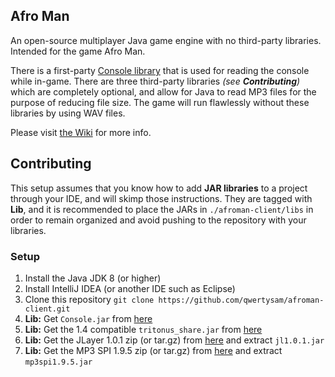 ## Afro Man
An open-source multiplayer Java game engine with no third-party libraries. Intended for the game Afro Man. 

There is a first-party [Console library](https://github.com/qwertysam/Console) that is used for reading the console while in-game. There are three third-party libraries *(see **Contributing**)* which are completely optional, and allow for Java to read MP3 files for the purpose of reducing file size. The game will run flawlessly without these libraries by using WAV files.

Please visit [the Wiki](https://github.com/qwertysam/afroman-client/wiki) for more info.

## Contributing
This setup assumes that you know how to add **JAR libraries** to a project through your IDE, and will skimp those instructions. They are tagged with **Lib**, and it is recommended to place the JARs in `./afroman-client/libs` in order to remain organized and avoid pushing to the repository with your libraries.

### Setup
1. Install the Java JDK 8 (or higher)
2. Install IntelliJ IDEA (or another IDE such as Eclipse)
3. Clone this repository `git clone https://github.com/qwertysam/afroman-client.git`
4. **Lib:** Get `Console.jar` from [here](https://github.com/qwertysam/Console/releases)
5. **Lib:** Get the 1.4 compatible `tritonus_share.jar` from [here](http://www.tritonus.org/plugins.html)
6. **Lib:** Get the JLayer 1.0.1 zip (or tar.gz) from [here](http://www.javazoom.net/javalayer/sources.html) and extract `jl1.0.1.jar`
7. **Lib:** Get the MP3 SPI 1.9.5 zip (or tar.gz) from [here](http://www.javazoom.net/mp3spi/sources.html) and extract `mp3spi1.9.5.jar`

